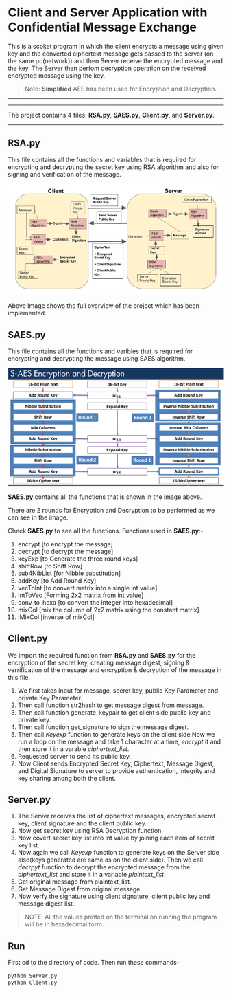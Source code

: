 # Client and Server Application with Confidential Message Exchange

This is a scoket program in which the client encrypts a message using given key and the converted ciphertext message gets passed to the server (on the same pc(network)) and then Server receive the encrypted message and the key. The Server then perfom decryption operation on the received encrypted message using the key.

>Note: __Simplified__ AES has been used for Encryption and Decryption.

***

***
The project contains 4 files: **RSA.py**, **SAES.py**, **Client.py**, and **Server.py**.
***

## **RSA.py**
This file contains all the functions and variables that is required for encrypting and decrypting the secret key using RSA algorithm and also for signing and verification of the message.


![Image](./RSA.png)

Above Image shows the full overview of the project which has been implemented.

## **SAES.py**
This file contains all the functions and varibles that is required for encrypting and decrypting the message using SAES algorithm.

![Image](./S-AES-Overview.png)

**SAES.py** contains all the functions that is shown in the image above.

There are 2 rounds for Encryption and Decryption to be performed as we can see in the image.

Check **SAES.py** to see all the functions.
Functions used in **SAES.py**:-
1. encrypt [to encrypt the message]
2. decrypt [to decrypt the message]
3. keyExp [to Generate the three round keys]
4. shiftRow [to Shift Row]
5. sub4NibList [for Nibble substitution]
6. addKey [to Add Round Key]
7. vecToInt [to convert matrix into a single int value]
8. intToVec [Forming 2x2 matrix from int value]
9. conv_to_hexa [to convert the integer into hexadecimal]
10. mixCol [mix the column of 2x2 matrix using the constant matrix]
11. iMixCol [inverse of mixCol]

## **Client.py** 

We import the required function from **RSA.py** and **SAES.py** for the encryption of the secret key, creating message digest, signing & verrification of the message and encryption & decryption of the message in this file.


1. We first takes input for message, secret key, public Key Parameter and private Key Parameter. 
2. Then call function str2hash to get message digest from message. 
3. Then call function generate_keypair to get client side public key and private key.
4. Then call function get_signature to sign the message digest.
5. Then call *Keyexp* function to generate keys on the client side.Now we run a loop on the message and take 1 character at a time, *encrypt* it and then store it in a varable *ciphertext_list*.
6. Requested server to send its public key.
7. Now Client sends Encrypted Secret Key, Ciphertext, Message Digest, and Digital Signature to server to provide authentication, integrity and key sharing among both the client.
 


## **Server.py**

1. The Server receives the list of ciphertext messages, encrypted secret key, client signature and the client public key. 
2. Now get secret key using RSA Decryption function.
3. Now covert secret key list into int value by joining each item of secret key list.
4. Now again we call *Keyexp* function to generate keys on the Server side also(keys generated are same as on the client side). Then we call *decrpyt* function to decrypt the encrypted message from the *ciphertext_list* and store it in a variable *plaintext_list*.
5. Get original message from plaintext_list.
6. Get Message Digest from original message.
7. Now verfy the signature using client signature, client public key and message digest list.

>NOTE: All the values printed on the terminal on running the program will be in hexadecimal form.


## Run
First cd to the directory of code. Then run these commands-
```
python Server.py
python Client.py
```